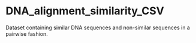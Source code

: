 # DNA_alignment_similarity_CSV
Dataset containing similar DNA sequences and non-similar sequences in a pairwise fashion.
